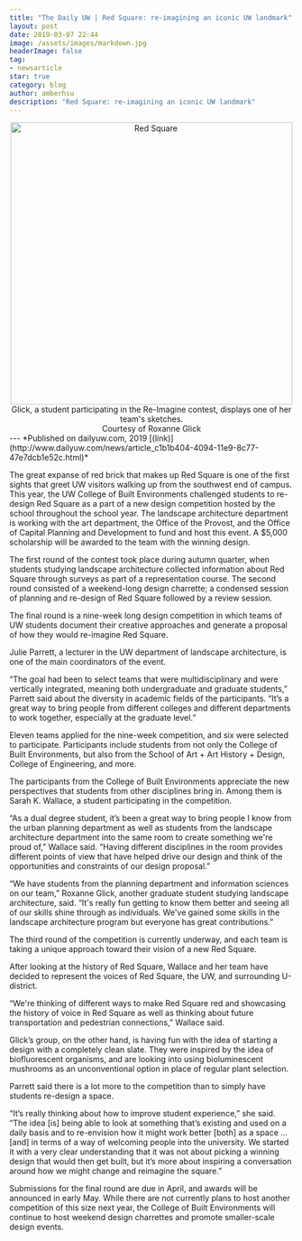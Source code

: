 ```yaml
---
title: "The Daily UW | Red Square: re-imagining an iconic UW landmark"
layout: post
date: 2019-03-07 22:44
image: /assets/images/markdown.jpg
headerImage: false
tag:
- newsarticle
star: true
category: blog
author: amberhsu
description: "Red Square: re-imagining an iconic UW landmark"
---
```


<div style="text-align: center">
    <img src="https://bloximages.chicago2.vip.townnews.com/dailyuw.com/content/tncms/assets/v3/editorial/f/ce/fcea01f2-4094-11e9-8cb9-476849b664a9/5c80a42360f44.image.jpg?resize=1200%2C675" alt="Red Square" style="width:500px">
<figcaption class="caption">Glick, a student participating in the Re-Imagine contest, displays one of her team's sketches.<br>
Courtesy of Roxanne Glick</figcaption>
</div>
---
*Published on dailyuw.com, 2019 [(link)](http://www.dailyuw.com/news/article_c1b1b404-4094-11e9-8c77-47e7dcb1e52c.html)*

The great expanse of red brick that makes up Red Square is one of the first sights that greet UW visitors walking up from the southwest end of campus. This year, the UW College of Built Environments challenged students to re-design Red Square as a part of a new design competition hosted by the school throughout the school year. The landscape architecture department is working with the art department, the Office of the Provost, and the Office of Capital Planning and Development to fund and host this event. A $5,000 scholarship will be awarded to the team with the winning design.

The first round of the contest took place during autumn quarter, when students studying landscape architecture collected information about Red Square through surveys as part of a representation course. The second round consisted of a weekend-long design charrette; a condensed session of planning and re-design of Red Square followed by a review session.

The final round is a nine-week long design competition in which teams of UW students document their creative approaches and generate a proposal of how they would re-imagine Red Square.

Julie Parrett, a lecturer in the UW department of landscape architecture, is one of the main coordinators of the event.

“The goal had been to select teams that were multidisciplinary and were vertically integrated, meaning both undergraduate and graduate students,” Parrett said about the diversity in academic fields of the participants. “It’s a great way to bring people from different colleges and different departments to work together, especially at the graduate level.”

Eleven teams applied for the nine-week competition, and six were selected to participate. Participants include students from not only the College of Built Environments, but also from the School of Art + Art History + Design, College of Engineering, and more.

The participants from the College of Built Environments appreciate the new perspectives that students from other disciplines bring in. Among them is Sarah K. Wallace, a student participating in the competition.

“As a dual degree student, it’s been a great way to bring people I know from the urban planning department as well as students from the landscape architecture department into the same room to create something we're proud of,” Wallace said. “Having different disciplines in the room provides different points of view that have helped drive our design and think of the opportunities and constraints of our design proposal.”

“We have students from the planning department and information sciences on our team,” Roxanne Glick, another graduate student studying landscape architecture, said. “It's really fun getting to know them better and seeing all of our skills shine through as individuals. We've gained some skills in the landscape architecture program but everyone has great contributions.”

The third round of the competition is currently underway, and each team is taking a unique approach toward their vision of a new Red Square.

After looking at the history of Red Square, Wallace and her team have decided to represent the voices of Red Square, the UW, and surrounding U-district.

“We're thinking of different ways to make Red Square red and showcasing the history of voice in Red Square as well as thinking about future transportation and pedestrian connections,” Wallace said.

Glick’s group, on the other hand, is having fun with the idea of starting a design with a completely clean slate. They were inspired by the idea of biofluorescent organisms, and are looking into using bioluminescent mushrooms as an unconventional option in place of regular plant selection.

Parrett said there is a lot more to the competition than to simply have students re-design a space.

“It’s really thinking about how to improve student experience,” she said. “The idea [is] being able to look at something that’s existing and used on a daily basis and to re-envision how it might work better [both] as a space … [and] in terms of a way of welcoming people into the university. We started it with a very clear understanding that it was not about picking a winning design that would then get built, but it’s more about inspiring a conversation around how we might change and reimagine the square.”

Submissions for the final round are due in April, and awards will be announced in early May. While there are not currently plans to host another competition of this size next year, the College of Built Environments will continue to host weekend design charrettes and promote smaller-scale design events.